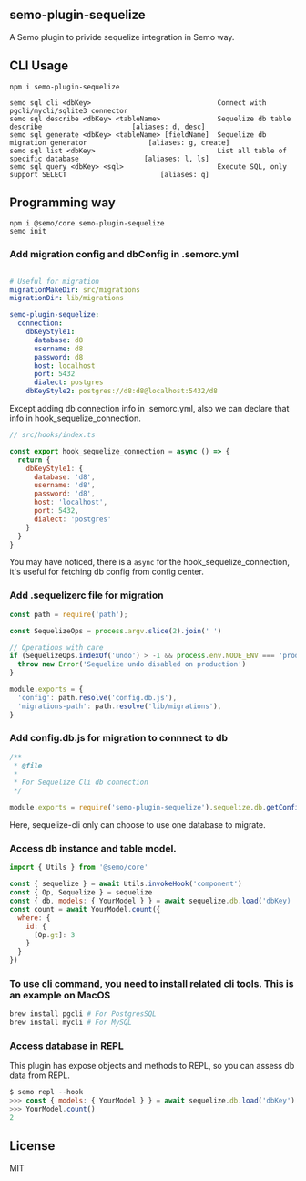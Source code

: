 semo-plugin-sequelize
------------------------

A Semo plugin to privide sequelize integration in Semo way.

## CLI Usage

```
npm i semo-plugin-sequelize

semo sql cli <dbKey>                               Connect with pgcli/mycli/sqlite3 connector
semo sql describe <dbKey> <tableName>              Sequelize db table describe                      [aliases: d, desc]
semo sql generate <dbKey> <tableName> [fieldName]  Sequelize db migration generator               [aliases: g, create]
semo sql list <dbKey>                              List all table of specific database                [aliases: l, ls]
semo sql query <dbKey> <sql>                       Execute SQL, only support SELECT                       [aliases: q]
```

## Programming way

```
npm i @semo/core semo-plugin-sequelize
semo init
```

### Add migration config and dbConfig in .semorc.yml

```yml

# Useful for migration
migrationMakeDir: src/migrations
migrationDir: lib/migrations

semo-plugin-sequelize:
  connection:
    dbKeyStyle1:
      database: d8
      username: d8
      password: d8
      host: localhost
      port: 5432
      dialect: postgres
    dbKeyStyle2: postgres://d8:d8@localhost:5432/d8
```

Except adding db connection info in .semorc.yml, also we can declare that info in hook_sequelize_connection.

```js
// src/hooks/index.ts

const export hook_sequelize_connection = async () => {
  return {
    dbKeyStyle1: {
      database: 'd8',
      username: 'd8',
      password: 'd8',
      host: 'localhost',
      port: 5432,
      dialect: 'postgres'
    }
  }
}
```

You may have noticed, there is a `async` for the hook_sequelize_connection, it's useful for fetching db config from config center.

### Add .sequelizerc file for migration

```js
const path = require('path');

const SequelizeOps = process.argv.slice(2).join(' ')

// Operations with care
if (SequelizeOps.indexOf('undo') > -1 && process.env.NODE_ENV === 'production') {
  throw new Error('Sequelize undo disabled on production')
}

module.exports = {
  'config': path.resolve('config.db.js'),
  'migrations-path': path.resolve('lib/migrations'),
}
```

### Add config.db.js for migration to connnect to db

```js
/**
 * @file
 *
 * For Sequelize Cli db connection
 */

module.exports = require('semo-plugin-sequelize').sequelize.db.getConfig('dbKey')
```

Here, sequelize-cli only can choose to use one database to migrate.

### Access db instance and table model.

```js
import { Utils } from '@semo/core'

const { sequelize } = await Utils.invokeHook('component')
const { Op, Sequelize } = sequelize
const { db, models: { YourModel } } = await sequelize.db.load('dbKey)
const count = await YourModel.count({
  where: {
    id: {
      [Op.gt]: 3
    }
  }
})
```

### To use cli command, you need to install related cli tools. This is an example on MacOS

```sh
brew install pgcli # For PostgresSQL
brew install mycli # For MySQL
```

### Access database in REPL

This plugin has expose objects and methods to REPL, so you can assess db data from REPL.

```js
$ semo repl --hook
>>> const { models: { YourModel } } = await sequelize.db.load('dbKey')
>>> YourModel.count()
2
```

## License

MIT


